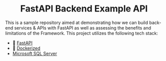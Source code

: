 <h1 align=center><strong>FastAPI Backend Example API</strong></h1>

This is a sample repository aimed at demonstrating how we can build back-end services & APIs with FastAPI as well as assessing the benefits and limitations of the Framework. This project utilizes the following tech stack:

- 🐍 [FastAPI](https://fastapi.tiangolo.com/)
- 🐳 [Dockerized](https://www.docker.com/)
- [Microsoft SQL Server](https://learn.microsoft.com/en-us/sql/linux/quickstart-install-connect-docker?view=sql-server-ver16&pivots=cs1-bash)
